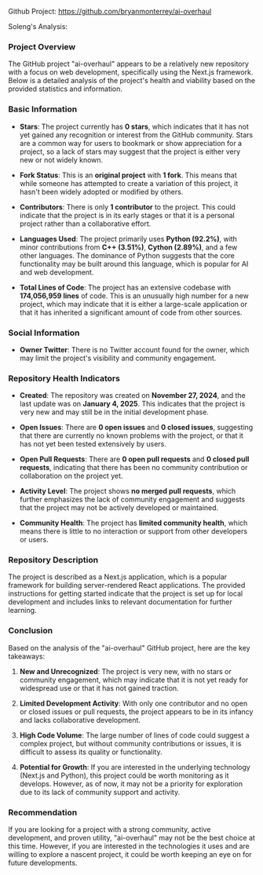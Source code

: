 Github Project: https://github.com/bryanmonterrey/ai-overhaul

Soleng's Analysis:

### Project Overview

The GitHub project "ai-overhaul" appears to be a relatively new repository with a focus on web development, specifically using the Next.js framework. Below is a detailed analysis of the project's health and viability based on the provided statistics and information.

### Basic Information

- **Stars**: The project currently has **0 stars**, which indicates that it has not yet gained any recognition or interest from the GitHub community. Stars are a common way for users to bookmark or show appreciation for a project, so a lack of stars may suggest that the project is either very new or not widely known.
  
- **Fork Status**: This is an **original project** with **1 fork**. This means that while someone has attempted to create a variation of this project, it hasn't been widely adopted or modified by others.

- **Contributors**: There is only **1 contributor** to the project. This could indicate that the project is in its early stages or that it is a personal project rather than a collaborative effort.

- **Languages Used**: The project primarily uses **Python (92.2%)**, with minor contributions from **C++ (3.51%)**, **Cython (2.89%)**, and a few other languages. The dominance of Python suggests that the core functionality may be built around this language, which is popular for AI and web development.

- **Total Lines of Code**: The project has an extensive codebase with **174,056,959 lines** of code. This is an unusually high number for a new project, which may indicate that it is either a large-scale application or that it has inherited a significant amount of code from other sources.

### Social Information

- **Owner Twitter**: There is no Twitter account found for the owner, which may limit the project's visibility and community engagement.

### Repository Health Indicators

- **Created**: The repository was created on **November 27, 2024**, and the last update was on **January 4, 2025**. This indicates that the project is very new and may still be in the initial development phase.

- **Open Issues**: There are **0 open issues** and **0 closed issues**, suggesting that there are currently no known problems with the project, or that it has not yet been tested extensively by users.

- **Open Pull Requests**: There are **0 open pull requests** and **0 closed pull requests**, indicating that there has been no community contribution or collaboration on the project yet.

- **Activity Level**: The project shows **no merged pull requests**, which further emphasizes the lack of community engagement and suggests that the project may not be actively developed or maintained.

- **Community Health**: The project has **limited community health**, which means there is little to no interaction or support from other developers or users.

### Repository Description

The project is described as a Next.js application, which is a popular framework for building server-rendered React applications. The provided instructions for getting started indicate that the project is set up for local development and includes links to relevant documentation for further learning.

### Conclusion

Based on the analysis of the "ai-overhaul" GitHub project, here are the key takeaways:

1. **New and Unrecognized**: The project is very new, with no stars or community engagement, which may indicate that it is not yet ready for widespread use or that it has not gained traction.

2. **Limited Development Activity**: With only one contributor and no open or closed issues or pull requests, the project appears to be in its infancy and lacks collaborative development.

3. **High Code Volume**: The large number of lines of code could suggest a complex project, but without community contributions or issues, it is difficult to assess its quality or functionality.

4. **Potential for Growth**: If you are interested in the underlying technology (Next.js and Python), this project could be worth monitoring as it develops. However, as of now, it may not be a priority for exploration due to its lack of community support and activity.

### Recommendation

If you are looking for a project with a strong community, active development, and proven utility, "ai-overhaul" may not be the best choice at this time. However, if you are interested in the technologies it uses and are willing to explore a nascent project, it could be worth keeping an eye on for future developments.